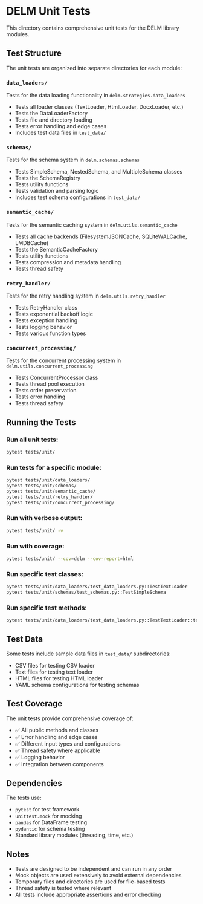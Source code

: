 # DELM Unit Tests

This directory contains comprehensive unit tests for the DELM library modules.

## Test Structure

The unit tests are organized into separate directories for each module:

### `data_loaders/`
Tests for the data loading functionality in `delm.strategies.data_loaders`
- Tests all loader classes (TextLoader, HtmlLoader, DocxLoader, etc.)
- Tests the DataLoaderFactory
- Tests file and directory loading
- Tests error handling and edge cases
- Includes test data files in `test_data/`

### `schemas/`
Tests for the schema system in `delm.schemas.schemas`
- Tests SimpleSchema, NestedSchema, and MultipleSchema classes
- Tests the SchemaRegistry
- Tests utility functions
- Tests validation and parsing logic
- Includes test schema configurations in `test_data/`

### `semantic_cache/`
Tests for the semantic caching system in `delm.utils.semantic_cache`
- Tests all cache backends (FilesystemJSONCache, SQLiteWALCache, LMDBCache)
- Tests the SemanticCacheFactory
- Tests utility functions
- Tests compression and metadata handling
- Tests thread safety

### `retry_handler/`
Tests for the retry handling system in `delm.utils.retry_handler`
- Tests RetryHandler class
- Tests exponential backoff logic
- Tests exception handling
- Tests logging behavior
- Tests various function types

### `concurrent_processing/`
Tests for the concurrent processing system in `delm.utils.concurrent_processing`
- Tests ConcurrentProcessor class
- Tests thread pool execution
- Tests order preservation
- Tests error handling
- Tests thread safety

## Running the Tests

### Run all unit tests:
```bash
pytest tests/unit/
```

### Run tests for a specific module:
```bash
pytest tests/unit/data_loaders/
pytest tests/unit/schemas/
pytest tests/unit/semantic_cache/
pytest tests/unit/retry_handler/
pytest tests/unit/concurrent_processing/
```

### Run with verbose output:
```bash
pytest tests/unit/ -v
```

### Run with coverage:
```bash
pytest tests/unit/ --cov=delm --cov-report=html
```

### Run specific test classes:
```bash
pytest tests/unit/data_loaders/test_data_loaders.py::TestTextLoader
pytest tests/unit/schemas/test_schemas.py::TestSimpleSchema
```

### Run specific test methods:
```bash
pytest tests/unit/data_loaders/test_data_loaders.py::TestTextLoader::test_load_text_file
```

## Test Data

Some tests include sample data files in `test_data/` subdirectories:
- CSV files for testing CSV loader
- Text files for testing text loader
- HTML files for testing HTML loader
- YAML schema configurations for testing schemas

## Test Coverage

The unit tests provide comprehensive coverage of:
- ✅ All public methods and classes
- ✅ Error handling and edge cases
- ✅ Different input types and configurations
- ✅ Thread safety where applicable
- ✅ Logging behavior
- ✅ Integration between components

## Dependencies

The tests use:
- `pytest` for test framework
- `unittest.mock` for mocking
- `pandas` for DataFrame testing
- `pydantic` for schema testing
- Standard library modules (threading, time, etc.)

## Notes

- Tests are designed to be independent and can run in any order
- Mock objects are used extensively to avoid external dependencies
- Temporary files and directories are used for file-based tests
- Thread safety is tested where relevant
- All tests include appropriate assertions and error checking 